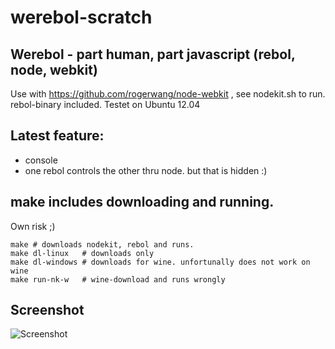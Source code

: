 werebol-scratch
===============

Werebol - part human, part javascript (rebol, node, webkit)
-----------------------------------------------------------------------------------

Use with https://github.com/rogerwang/node-webkit , see nodekit.sh to run. rebol-binary included.
Testet on Ubuntu 12.04

Latest feature:
--------------------

* console
* one rebol controls the other thru node. but that is hidden :)

make includes downloading and running.
----------------------------------------------------------
Own risk ;)

    make # downloads nodekit, rebol and runs.
    make dl-linux   # downloads only    
    make dl-windows # downloads for wine. unfortunally does not work on wine
    make run-nk-w   # wine-download and runs wrongly

Screenshot
----------------
![Screenshot](http://i.imgur.com/jgXbzCH.png)
